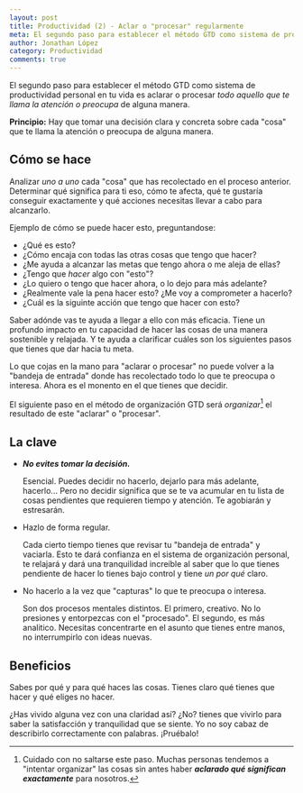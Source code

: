 ```yaml
---
layout: post
title: Productividad (2) - Aclar o "procesar" regularmente
meta: El segundo paso para establecer el método GTD como sistema de productividad personal en tu vida es el de aclarar o procesar tu bandeja de entrada.
author: Jonathan López
category: Productividad
comments: true
---
```


El segundo  paso para establecer el método GTD como sistema de productividad personal en tu vida es aclarar o procesar *todo aquello que te llama la atención o preocupa* de alguna manera.

**Principio:** Hay que tomar una decisión clara y concreta sobre cada "cosa" que te llama la atención o preocupa de alguna manera. 

## Cómo se hace

Analizar *uno a uno* cada "cosa" que has recolectado en el proceso anterior. Determinar qué significa para ti eso, cómo te afecta, qué te gustaría conseguir exactamente y qué acciones necesitas llevar a cabo para alcanzarlo.

Ejemplo de cómo se puede hacer esto, preguntandose:

* ¿Qué es esto?
* ¿Cómo encaja con todas las otras cosas que tengo que hacer?
* ¿Me ayuda a alcanzar las metas que tengo ahora o me aleja de ellas?
* ¿Tengo que *hacer* algo con "esto"? 
* ¿Lo quiero o tengo que hacer ahora, o lo dejo para más adelante?
* ¿Realmente vale la pena hacer esto? ¿Me voy a comprometer a hacerlo?
* ¿Cuál es la siguinte acción que tengo que hacer con esto?

Saber adónde vas te ayuda a llegar a ello con más eficacia. Tiene un profundo impacto en tu capacidad de hacer las cosas de una manera sostenible y relajada. Y te ayuda a clarificar cuáles son los siguientes pasos que tienes que dar hacia tu meta.

Lo que cojas en la mano para "aclarar o procesar" no puede volver a la "bandeja de entrada" donde has recolectado todo lo que te preocupa o interesa. Ahora es el monento en el que tienes que decidir.

El siguiente paso en el método de organización GTD será *organizar*[^1] el resultado de este "aclarar" o "procesar".

## La clave

* ***No evites tomar la decisión.***

	Esencial. Puedes decidir no hacerlo, dejarlo para más adelante, hacerlo... Pero no decidir significa que se te va acumular en tu lista de cosas pendientes que requieren tiempo y atención. Te agobiarán y estresarán. 

* Hazlo de forma regular.

	Cada cierto tiempo tienes que revisar tu "bandeja de entrada" y vaciarla. Esto te dará confianza en el sistema de organización personal, te relajará y dará una tranquilidad increíble al saber que lo que tienes pendiente de hacer lo tienes bajo control y tiene *un por qué* claro.

* No hacerlo a la vez que "capturas" lo que te preocupa o interesa.

	Son dos procesos mentales distintos. El primero, creativo. No lo presiones y entorpezcas con el "procesado". El segundo, es más analitico. Necesitas concentrarte en el asunto que tienes entre manos, no interrumpirlo con ideas nuevas.


## Beneficios

Sabes por qué y para qué haces las cosas. Tienes claro qué tienes que hacer y qué eliges no hacer. 

¿Has vivido alguna vez con una claridad así? ¿No? tienes que vivirlo para saber la satisfacción y tranquilidad que se siente. Yo no soy cabaz de describirlo correctamente con palabras. ¡Pruébalo!


[^1]: Cuidado con no saltarse este paso. Muchas personas tendemos a "intentar organizar" las cosas sin antes haber ***aclarado qué significan exactamente*** para nosotros.